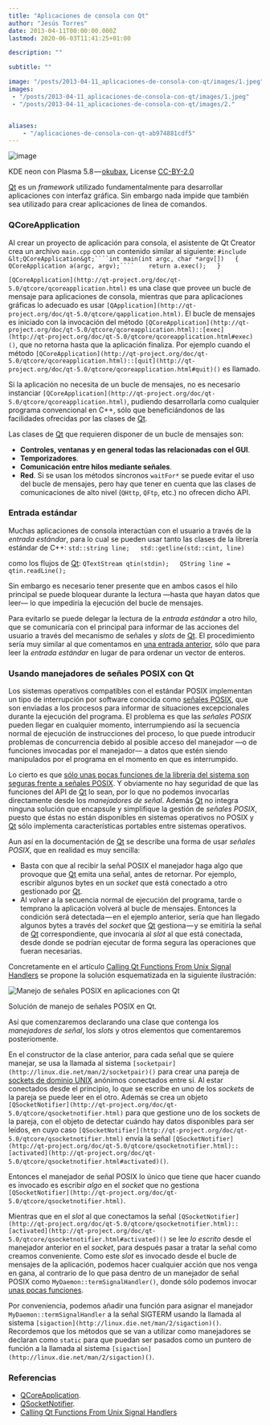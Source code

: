 ```yaml
---
title: "Aplicaciones de consola con Qt"
author: "Jesús Torres"
date: 2013-04-11T00:00:00.000Z
lastmod: 2020-06-03T11:41:25+01:00

description: ""

subtitle: ""

image: "/posts/2013-04-11_aplicaciones-de-consola-con-qt/images/1.jpeg" 
images:
 - "/posts/2013-04-11_aplicaciones-de-consola-con-qt/images/1.jpeg" 
 - "/posts/2013-04-11_aplicaciones-de-consola-con-qt/images/2." 


aliases:
    - "/aplicaciones-de-consola-con-qt-ab974881cdf5"
---
```


![image](/posts/2013-04-11_aplicaciones-de-consola-con-qt/images/1.jpeg)

KDE neon con Plasma 5.8 — [okubax](https://www.flickr.com/photos/okubax/), License [CC-BY-2.0](https://creativecommons.org/licenses/by/2.0/)

[Qt](https://jmtorres.webs.ull.es/me/2013/01/proyecto-qt-framework-de-desarrollo-de-aplicaciones/) es un _framework_ utilizado fundamentalmente para desarrollar aplicaciones con interfaz gráfica. Sin embargo nada impide que también sea utilizado para crear aplicaciones de linea de comandos.

### QCoreApplication

Al crear un proyecto de aplicación para consola, el asistente de Qt Creator crea un archivo `main.cpp` con un contenido similar al siguiente:
``#include &lt;QCoreApplication&gt;````int main(int argc, char *argv[])  
{  
    QCoreApplication a(argc, argv);````    return a.exec();  
}``

`[QCoreApplication](http://qt-project.org/doc/qt-5.0/qtcore/qcoreapplication.html)` es una clase que provee un bucle de mensaje para aplicaciones de consola, mientras que para aplicaciones gráficas lo adecuado es usar `[QApplication](http://qt-project.org/doc/qt-5.0/qtcore/qapplication.html)`. El bucle de mensajes es iniciado con la invocación del método `[QCoreApplication](http://qt-project.org/doc/qt-5.0/qtcore/qcoreapplication.html)::[exec](http://qt-project.org/doc/qt-5.0/qtcore/qcoreapplication.html#exec)()`, que no retorna hasta que la aplicación finaliza. Por ejemplo cuando el método `[QCoreApplication](http://qt-project.org/doc/qt-5.0/qtcore/qcoreapplication.html)::[quit](http://qt-project.org/doc/qt-5.0/qtcore/qcoreapplication.html#quit)()` es llamado.

Si la aplicación no necesita de un bucle de mensajes, no es necesario instanciar `[QCoreApplication](http://qt-project.org/doc/qt-5.0/qtcore/qcoreapplication.html)`, pudiendo desarrollarla como cualquier programa convencional en C++, sólo que beneficiándonos de las facilidades ofrecidas por las clases de [Qt](https://jmtorres.webs.ull.es/me/2013/01/proyecto-qt-framework-de-desarrollo-de-aplicaciones/).

Las clases de [Qt](https://jmtorres.webs.ull.es/me/2013/01/proyecto-qt-framework-de-desarrollo-de-aplicaciones/) que requieren disponer de un bucle de mensajes son:

*   **Controles, ventanas y en general todas las relacionadas con el GUI**.
*   **Temporizadores**.
*   **Comunicación entre hilos mediante señales**.
*   **Red**. Si se usan los métodos síncronos `waitFor*` se puede evitar el uso del bucle de mensajes, pero hay que tener en cuenta que las clases de comunicaciones de alto nivel (`QHttp`, `QFtp`, etc.) no ofrecen dicho API.

### Entrada estándar

Muchas aplicaciones de consola interactúan con el usuario a través de la _entrada estándar_, para lo cual se pueden usar tanto las clases de la librería estándar de C++:
``std::string line;  
std::getline(std::cint, line)``

como los flujos de [Qt](https://jmtorres.webs.ull.es/me/2013/01/proyecto-qt-framework-de-desarrollo-de-aplicaciones/):
``QTextStream qtin(stdin);  
QString line = qtin.readLine();``

Sin embargo es necesario tener presente que en ambos casos el hilo principal se puede bloquear durante la lectura —hasta que hayan datos que leer— lo que impediría la ejecución del bucle de mensajes.

Para evitarlo se puede delegar la lectura de la _entrada estándar_ a otro hilo, que se comunicaría con el principal para informar de las acciones del usuario a través del mecanismo de señales y _slots_ de [Qt](https://jmtorres.webs.ull.es/me/2013/01/proyecto-qt-framework-de-desarrollo-de-aplicaciones/). El procedimiento sería muy similar al que comentamos en [una entrada anterior](https://jmtorres.webs.ull.es/me/2013/02/hilos-de-trabajo-usando-senales-y-slots-en-qt/), sólo que para leer la _entrada estándar_ en lugar de para ordenar un vector de enteros.

### Usando manejadores de señales POSIX con Qt

Los sistemas operativos compatibles con el estándar POSIX implementan un tipo de interrupción por software conocida como [señales POSIX](https://jmtorres.webs.ull.es/me/2015/03/introduccion-a-las-senales-posix/), que son enviadas a los procesos para informar de situaciones excepcionales durante la ejecución del programa. El problema es que las _señales POSIX_ pueden llegar en cualquier momento, interrumpiendo así la secuencia normal de ejecución de instrucciones del proceso, lo que puede introducir problemas de concurrencia debido al posible acceso del manejador —o de funciones invocadas por el manejador— a datos que estén siendo manipulados por el programa en el momento en que es interrumpido.

Lo cierto es que [sólo unas pocas funciones de la librería del sistema son seguras frente a señales POSIX](https://jmtorres.webs.ull.es/me/2015/03/introduccion-a-las-senales-posix/#seguridad). Y obviamente no hay seguridad de que las funciones del API de [Qt](https://jmtorres.webs.ull.es/me/2013/01/proyecto-qt-framework-de-desarrollo-de-aplicaciones/) lo sean, por lo que no podemos invocarlas directamente desde los _manejadores de señal_. Además [Qt](https://jmtorres.webs.ull.es/me/2013/01/proyecto-qt-framework-de-desarrollo-de-aplicaciones/) no integra ninguna solución que encapsule y simplifique la gestión de _señales POSIX_, puesto que éstas no están disponibles en sistemas operativos no POSIX y [Qt](https://jmtorres.webs.ull.es/me/2013/01/proyecto-qt-framework-de-desarrollo-de-aplicaciones/) sólo implementa características portables entre sistemas operativos.

Aun así en la documentación de [Qt](https://jmtorres.webs.ull.es/me/2013/01/proyecto-qt-framework-de-desarrollo-de-aplicaciones/) se describe una forma de usar _señales POSIX_, que en realidad es muy sencilla:

*   Basta con que al recibir la señal POSIX el manejador haga algo que provoque que [Qt](https://jmtorres.webs.ull.es/me/2013/01/proyecto-qt-framework-de-desarrollo-de-aplicaciones/) emita una señal, antes de retornar. Por ejemplo, escribir algunos bytes en un _socket_ que está conectado a otro gestionado por [Qt](https://jmtorres.webs.ull.es/me/2013/01/proyecto-qt-framework-de-desarrollo-de-aplicaciones/).
*   Al volver a la secuencia normal de ejecución del programa, tarde o temprano la aplicación volverá al bucle de mensajes. Entonces la condición será detectada — en el ejemplo anterior, sería que han llegado algunos bytes a través del _socket_ que [Qt](https://jmtorres.webs.ull.es/me/2013/01/proyecto-qt-framework-de-desarrollo-de-aplicaciones/) gestiona — y se emitiría la señal de [Qt](https://jmtorres.webs.ull.es/me/2013/01/proyecto-qt-framework-de-desarrollo-de-aplicaciones/) correspondiente, que invocaría al _slot_ al que está conectada, desde donde se podrían ejecutar de forma segura las operaciones que fueran necesarias.

Concretamente en el artículo [Calling Qt Functions From Unix Signal Handlers](http://doc.qt.io/qt-5/unix-signals.html) se propone la solución esquematizada en la siguiente ilustración:




![Manejo de señales POSIX en aplicaciones con Qt](https://docs.google.com/drawings/d/1CnH_jpMjLO7iDAMd9p2VsRa0v_yPJUvZZLs3xucZkIU/pub?w=797&amp;h=597)

Solución de manejo de señales POSIX en Qt.



Así que comenzaremos declarando una clase que contenga los _manejadores de señal_, los _slots_ y otros elementos que comentaremos posteriomente.




En el constructor de la clase anterior, para cada señal que se quiere manejar, se usa la llamada al sistema `[socketpair](http://linux.die.net/man/2/socketpair)()` para crear una pareja de [sockets de dominio UNIX](http://es.wikipedia.org/wiki/Socket_Unix) anónimos conectados entre sí. Al estar conectados desde el principio, lo que se escribe en uno de los _sockets_ de la pareja se puede leer en el otro. Además se crea un objeto `[QSocketNotifier](http://qt-project.org/doc/qt-5.0/qtcore/qsocketnotifier.html)` para que gestione uno de los sockets de la pareja, con el objeto de detectar cuándo hay datos disponibles para ser leídos, en cuyo caso `[QSocketNotifier](http://qt-project.org/doc/qt-5.0/qtcore/qsocketnotifier.html)` envía la señal `[QSocketNotifier](http://qt-project.org/doc/qt-5.0/qtcore/qsocketnotifier.html)::[activated](http://qt-project.org/doc/qt-5.0/qtcore/qsocketnotifier.html#activated)()`.




Entonces el manejador de señal POSIX lo único que tiene que hacer cuando es invocado es escribir _algo_ en el _socket_ que no gestiona `[QSocketNotifier](http://qt-project.org/doc/qt-5.0/qtcore/qsocketnotifier.html)`.




Mientras que en el _slot_ al que conectamos la señal `[QSocketNotifier](http://qt-project.org/doc/qt-5.0/qtcore/qsocketnotifier.html)::[activated](http://qt-project.org/doc/qt-5.0/qtcore/qsocketnotifier.html#activated)()` se lee _lo escrito_ desde el manejador anterior en el _socket_, para después pasar a tratar la señal como creamos conveniente. Como este _slot_ es invocado desde el bucle de mensajes de la aplicación, podemos hacer cualquier acción que nos venga en gana, al contrario de lo que pasa dentro de un manejador de señal POSIX como `MyDaemon::termSignalHandler()`, donde sólo podemos invocar [unas pocas funciones](http://en.wikipedia.org/wiki/Unix_signal#POSIX_signals).




Por conveniencia, podemos añadir una función para asignar el manejador `MyDaemon::termSignalHandler` a la señal SIGTERM usando la llamada al sistema `[sigaction](http://linux.die.net/man/2/sigaction)()`. Recordemos que los métodos que se van a utilizar como manejadores se declaran como `static` para que puedan ser pasados como un puntero de función a la llamada al sistema `[sigaction](http://linux.die.net/man/2/sigaction)()`.




### Referencias

*   [QCoreApplication](http://qt-project.org/doc/qt-5.0/qtcore/qcoreapplication.html).
*   [QSocketNotifier](http://qt-project.org/doc/qt-5.0/qtcore/qsocketnotifier.html).
*   [Calling Qt Functions From Unix Signal Handlers](http://doc.qt.io/qt-5/unix-signals.html)
